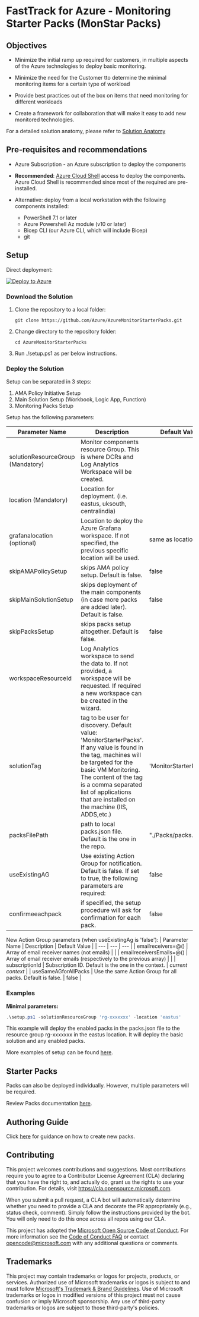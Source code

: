 # FastTrack for Azure - Monitoring Starter Packs (MonStar Packs)

## Objectives

- Minimize the initial ramp up required for customers, in multiple aspects of the Azure technologies to deploy basic monitoring.

- Minimize the need for the Customer tto determine the minimal monitoring items for a certain type of workload 

- Provide best practices out of the box on items that need monitoring for different workloads 

- Create a framework for collaboration that will make it easy to add new monitored technologies. 

For a detailed solution anatomy, please refer to [Solution Anatomy](./Docs/solution-anatomy.md)

## Pre-requisites and recommendations

- Azure Subscription - an Azure subscription to deploy the components
- **Recommended**: [Azure Cloud Shell](https://shell.azure.com) access to deploy the components. Azure Cloud Shell is recommended since most of the required are pre-installed. 
- Alternative: deploy from a local workstation with the following components installed:

    - PowerShell 7.1 or later
    - Azure Powershell Az module (v10 or later)
    - Bicep CLI (our Azure CLI, which will include  Bicep)
    - git

## Setup

Direct deployment:

[![Deploy to Azure](https://aka.ms/deploytoazurebutton)](https%3A%2F%2Fportal.azure.com/#blade/Microsoft_Azure_CreateUIDef/CustomDeploymentBlade/uri/https%3A%2F%2F//raw.githubusercontent.com/FehseCorp/AzureMonitorStarterPacks/PrintServerMPs/setup/CustomSetup/monstar.json/uiFormDefinitionUri/%3A%2F%2Fraw.githubusercontent.com/FehseCorp/AzureMonitorStarterPacks/PrintServerMPs/setup/CustomSetup/setup.json) 

### Download the Solution

1. Clone the repository to a local folder:

    `git clone https://github.com/Azure/AzureMonitorStarterPacks.git`

2. Change directory to the repository folder:

    `cd AzureMonitorStarterPacks`

3. Run ./setup.ps1 as per below instructions.

### Deploy the Solution

Setup can be separated in 3 steps:

1. AMA Policy Initiative Setup
2. Main Solution Setup (Workbook, Logic App, Function)
3. Monitoring Packs Setup

Setup has the following parameters:

| Parameter Name | Description | Default Value |
| --- | --- |  --- |
| solutionResourceGroup (Mandatory) | Monitor components resource Group. This is where DCRs and Log Analytics Workspace will be created. ||
| location (Mandatory) | Location for deployment. (i.e. eastus, uksouth, centralindia) | |
| grafanalocation (optional)| Location to deploy the Azure Grafana workspace. If not specified, the previous specific location will be used. | same as location |
| skipAMAPolicySetup | skips AMA policy setup. Default is false. | false |
| skipMainSolutionSetup | skips deployment of the main components (in case more packs are added later). Default is false. | false |
| skipPacksSetup | skips packs setup altogether. Default is false. | false |
| workspaceResourceId | Log Analytics workspace to send the data to. If not provided, a workspace will be requested. If required a new workspace can be created in the wizard. | |
| solutionTag | tag to be user for discovery. Default value: 'MonitorStarterPacks'. If any value is found in the tag, machines will be targeted for the basic VM Monitoring. The content of the tag is a comma separated list of applications that are installed on the machine (IIS, ADDS,etc.) | 'MonitorStarterPacks' |
| packsFilePath | path to local packs.json file. Default is the one in the repo. | "./Packs/packs.json" |
| useExistingAG | Use existing Action Group for notification. Default is false. If set to true, the following parameters are required: | false |
| confirmeeachpack | if specified, the setup procedure will ask for confirmation for each pack. | false|

New Action Group parameters (when useExistingAg is 'false'):
| Parameter Name | Description | Default Value |
| --- | --- |  --- |
| emailreceivers=@() | Array of email receiver names (not emails) | |
| emailreceiversEmails=@() | Array of email receiver emails (respectively to the previous array) | |
| subscriptionId | Subscription ID. Default is the one in the context. | _current context_ |
| useSameAGforAllPacks | Use the same Action Group for all packs. Default is false.  | false |

### Examples

**Minimal parameters:**

```powershell
.\setup.ps1 -solutionResourceGroup 'rg-xxxxxxx' -location 'eastus'
```

This example will deploy the enabled packs in the packs.json file to the resource group rg-xxxxxxx in the eastus location. It will deploy the basic solution and any enabled packs.

More examples of setup can be found [here](./Docs/setup-examples.md).

## Starter Packs

Packs can also be deployed individually. However, multiple parameters will be required.

Review Packs documentation [here](./Packs/README.md).

## Authoring Guide

Click [here](./Docs/authoring.md) for guidance on how to create new packs.

## Contributing

This project welcomes contributions and suggestions.  Most contributions require you to agree to a
Contributor License Agreement (CLA) declaring that you have the right to, and actually do, grant us
the rights to use your contribution. For details, visit https://cla.opensource.microsoft.com.

When you submit a pull request, a CLA bot will automatically determine whether you need to provide
a CLA and decorate the PR appropriately (e.g., status check, comment). Simply follow the instructions
provided by the bot. You will only need to do this once across all repos using our CLA.

This project has adopted the [Microsoft Open Source Code of Conduct](https://opensource.microsoft.com/codeofconduct/).
For more information see the [Code of Conduct FAQ](https://opensource.microsoft.com/codeofconduct/faq/) or
contact [opencode@microsoft.com](mailto:opencode@microsoft.com) with any additional questions or comments.

## Trademarks

This project may contain trademarks or logos for projects, products, or services. Authorized use of Microsoft 
trademarks or logos is subject to and must follow 
[Microsoft's Trademark & Brand Guidelines](https://www.microsoft.com/en-us/legal/intellectualproperty/trademarks/usage/general).
Use of Microsoft trademarks or logos in modified versions of this project must not cause confusion or imply Microsoft sponsorship.
Any use of third-party trademarks or logos are subject to those third-party's policies.

